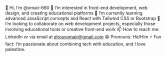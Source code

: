 👋 Hi, I’m @omair-660
👀 I’m interested in front-end development, web design, and creating educational platforms
🌱 I’m currently learning advanced JavaScript concepts and React with Tailwind CSS or Bootstrap 
💞️ I’m looking to collaborate on web development projects, especially those involving educational tools or creative front-end work
📫 How to reach me: LinkedIn or via email at elrosyomair@gmail.com
😄 Pronouns: He/Him
⚡ Fun fact: I’m passionate about combining tech with education, and I love palestine.

<!---
omair-660/omair-660 is a ✨ special ✨ repository because its `README.md` (this file) appears on your GitHub profile.
You can click the Preview link to take a look at your changes.
--->
